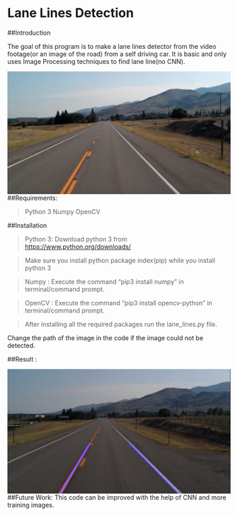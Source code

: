 Lane Lines Detection
========================

##Introduction

The goal of this program is to make a lane lines detector from the video footage(or an image of the road) from a self driving car. It is basic and only uses Image Processing techniques to find lane line(no CNN).

<img src="test_image.jpg"
     alt="test_image"
     style="float: left; margin-right: 10px;" />

##Requirements:

> Python 3
> Numpy
> OpenCV

##Installation

> Python 3: Download python 3 from https://www.python.org/downloads/

> Make sure you install python package index(pip) while you install python 3

> Numpy : Execute the command “pip3 install numpy” in terminal/command prompt.

> OpenCV : Execute the command “pip3 install opencv-python” in terminal/command prompt.

>After installing all the required packages run the lane_lines.py file.

Change the path of the image in the code if the image could not be detected.

##Result :

<img src="result.jpg"
     alt="result"
     style="float: left; margin-right: 10px;" />

##Future Work:
           This code can be improved with the help of CNN and more training images.